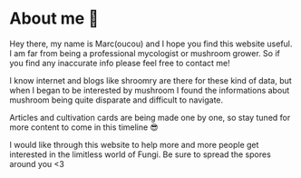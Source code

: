 # About me 👻

Hey there, my name is Marc(oucou) and I hope you find this website useful. I am far from being a professional mycologist or mushroom grower. So if you find any inaccurate info please feel free to contact me! 

I know internet and blogs like shroomry are there for these kind of data, but when I began to be interested by mushroom I found the informations about mushroom being quite disparate and difficult to navigate. 

Articles and cultivation cards are being made one by one, so stay tuned for more content to come in this timeline 😎

I would like through this website to help more and more people get interested in the limitless world of Fungi. Be sure to spread the spores around you <3